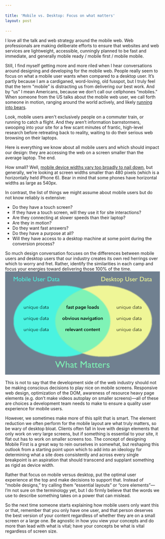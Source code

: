 ```yaml
---

title: 'Mobile vs. Desktop: Focus on what matters'
layout: post

---
```

I love all the talk and web strategy around the mobile web. Web professionals are making deliberate efforts to ensure that websites and web services are lightweight, accessible, cunningly planned to be fast and immediate, and generally mobile ready / mobile first / mobile mobile.

Still, I find myself getting more and more riled when I hear conversations around designing and developing for the mobile web. People really seem to focus on what a mobile user wants when compared to a desktop user. It’s partly because I am a cardiganed, word-loving, old fusspot, but I truly feel that the term "mobile” is distracting us from delivering our best work. And by “us” I mean Americans, because we don’t call our cellphones “mobiles.” When someone from the US talks about the mobile web user, we call forth someone in motion, ranging around the world actively, and likely <a href="https://www.youtube.com/watch?v=QCAntD1-DIk">running into bears</a>.

Look, mobile users aren't exclusively people on a commuter train, or running to catch a flight. And they aren’t information barnstormers, swooping into your site for a few scant minutes of frantic, high-level research before retreating back to reality, waiting to do their serious web browsing on their laptops.
<img src="http://49.media.tumblr.com/f620dcc03185536a67d76ea37a7490d7/tumblr_n9h77cZ3021tooympo1_400.gif" alt="" />

Here is everything we know about all mobile users and which should impact our design: they are accessing the web on a screen smaller than the average laptop. The end.

How small? Well, <a href="http://viewportsizes.com/">mobile device widths vary too broadly to nail down</a>, but generally, we’re looking at screen widths smaller than 480 pixels (which is a horizontally held iPhone 6). Bear in mind that some phones have horizontal widths as large as 540px.

In contrast, the list of things we might assume about mobile users but do not know reliably is extensive:
  * Do they have a touch screen?
  * If they have a touch screen, will they use it for site interactions?
  * Are they connecting at slower speeds than their laptop?
  * Are they in motion?
  * Do they want fast answers?
  * Do they have a purpose at all?
  * Will they have access to a desktop machine at some point during the conversion process?

So much design conversation focuses on the differences between mobile users and desktop users that our industry creates its own red herrings over which to worry and fret. Rather, identify the similarities in each camp and focus your energies toward delivering those 100% of the time.<img src="/images/venn_mobile-v-desktop.png" />

This is not to say that the development side of the web industry should not be making conscious decisions to play nice on mobile screens. Responsive web design, optimization of the DOM, awareness of resource heavy page elements (e.g. don’t make videos autoplay on smaller screens)—all of these are choices a development team needs to make to ensure a quality user experience for mobile users.

However, we sometimes make more of this split that is smart. The element reduction we often perform for the mobile layout are what truly matters, so be wary of desktop bloat. Clients often fall in love with design elements that only work on very large screens, but if something is essential to your site, it flat out has to work on smaller screens too. The concept of designing Mobile First is a great way to rein ourselves in somewhat, but reshaping this outlook from a starting point upon which to add into an ideology for determining what a site does consistently and across every single breakpoint is an aspiration that should transcend and supplant something as rigid as device width.

Rather that focus on mobile versus desktop, put the optimal user experience at the top and make decisions to support that. Instead of “mobile designs,” try calling them “essential layouts” or “core elements”—I’m not sure on the terminology yet, but I do firmly believe that the words we use to describe something takes on a power that can mislead.

So the next time someone starts explaining how mobile users only want this or that, remember that you only have one user, and that person deserves the best version of your content regardless of whether they are on a small screen or a large one. Be agnostic in how you view your concepts and do more than lead with what is vital; have your concepts be what is vital regardless of screen size.
